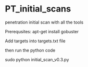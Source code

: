 # PT_initial_scans
 penetration initial scan with all the tools

 Prerequsites:
 apt-get install gobuster


Add targets into targets.txt file

then run the python code


sudo python initial_scan_v0.3.py